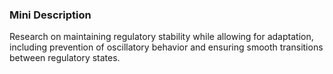 ### Mini Description

Research on maintaining regulatory stability while allowing for adaptation, including prevention of oscillatory behavior and ensuring smooth transitions between regulatory states.
